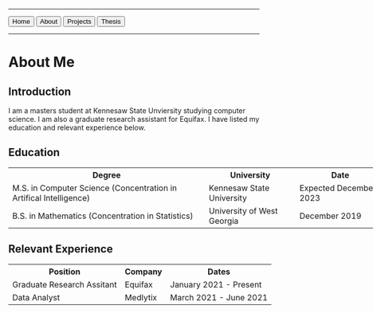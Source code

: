 <html lang="en"> 
  <hr>
  <a href="https://tuckeryazdani.github.io/MyWebsite/" class="button"><button>Home</button></a>
  <a href="about.html" class="button"><button>About</button></a>
  <a href="projects.html" class="button"><button>Projects</button></a>
  <a href="thesis.html" class="button"><button>Thesis</button></a>
  <hr>
<head>
<h1> About Me </h1>
</head>
<body>
  <link href="main.css" rel="stylesheet">
  <h2>Introduction</h2>
  <p> I am a masters student at Kennesaw State Unviersity studying computer science. I am also a graduate research assistant for Equifax. I have listed my education and relevant experience below. </p>
  <div>
    <h2> Education </h2>
    <table style="width:150%">
  <tr>
    <th>Degree</th>
    <th>University</th>
    <th>Date</th>
  </tr>
  <tr>
    <td>M.S. in Computer Science (Concentration in Artifical Intelligence)</td>
    <td>Kennesaw State University</td>
    <td>Expected December 2023</td>
  </tr>
  <tr>
    <td>B.S. in Mathematics (Concentration in Statistics) </td>
    <td>University of West Georgia</td>
    <td>December 2019</td>
  </tr>
</table>
  </div>
  
  <div>
    <h2>Relevant Experience</h2>
<table style="width:150%">
  <tr>
    <th>Position</th>
    <th>Company</th>
    <th>Dates</th>
  </tr>
  <tr>
    <td>Graduate Research Assitant</td>
    <td>Equifax</td>
    <td>January 2021 - Present </td>
  </tr>
  <tr>
    <td>Data Analyst</td>
    <td>Medlytix</td>
    <td>March 2021 - June 2021</td>
  </tr>
</table>
    </html>
